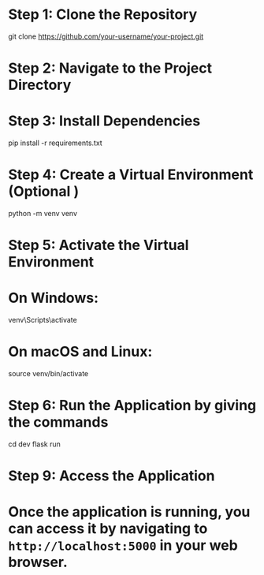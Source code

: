 # Step 1: Clone the Repository
git clone https://github.com/your-username/your-project.git

# Step 2: Navigate to the Project Directory
# Step 3: Install Dependencies
pip install -r requirements.txt

# Step 4: Create a Virtual Environment (Optional )
python -m venv venv

# Step 5: Activate the Virtual Environment
# On Windows:
venv\Scripts\activate
# On macOS and Linux:
source venv/bin/activate


# Step 6: Run the Application by giving the commands
cd dev
flask run

# Step 9: Access the Application
# Once the application is running, you can access it by navigating to `http://localhost:5000` in your web browser.
